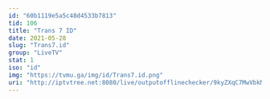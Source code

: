 ```yaml
---
id: "60b1119e5a5c48d4533b7813"
tid: 106
title: "Trans 7 ID"
date: 2021-05-28
slug: "Trans7.id"
group: "LiveTV"
stat: 1
iso: "id"
img: "https://tvmu.ga/img/id/Trans7.id.png"
uri: "http://iptvtree.net:8080/live/outputofflinechecker/9kyZXqC7MwVbkMnJmf/162502.m3u8"
---
```


